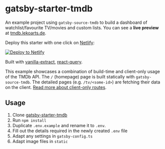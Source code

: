 # gatsby-starter-tmdb

An example project using `gatsby-source-tmdb` to build a dashboard of watchlist/favourite TV/movies and custom lists. You can see a **live preview** at [tmdb.lekoarts.de](https://tmdb.lekoarts.de).

Deploy this starter with one click on [Netlify](https://app.netlify.com/signup):

[<img src="https://www.netlify.com/img/deploy/button.svg" alt="Deploy to Netlify" />](https://app.netlify.com/start/deploy?repository=https://github.com/LekoArts/gatsby-starter-tmdb)

Built with [vanilla-extract](https://github.com/seek-oss/vanilla-extract), [react-query](https://react-query.tanstack.com/).

This example showcases a combination of build-time and client-only usage of the TMDb API. The `/` (homepage) page is built statically with `gatsby-source-tmdb`. The detailed pages (e.g. `/tv/<some-id>`) are fetching their data on the client. [Read more about client-only routes](https://www.gatsbyjs.com/docs/reference/routing/file-system-route-api/#creating-client-only-routes).

## Usage

1. Clone [gatsby-starter-tmdb](https://github.com/LekoArts/gatsby-starter-tmdb)
1. Run `npm install`
1. Duplicate `.env.example` and rename it to `.env`.
1. Fill out the details required in the newly created `.env` file
1. Adapt any settings in `gatsby-config.ts`
1. Adapt image files in `static`
